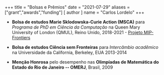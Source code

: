 +++
title = "Bolsas e Prêmios"
date = "2021-07-29"
aliases = ["grant","awards","funding"]
[ author ]
  name = "Carlos Lordelo"
+++

* __Bolsa de estudos Marie Sklodowska-Curie Action (MSCA)__ para _Programa de PhD em Ciência da Computação_ na Queen Mary University of London (QMUL), Reino Unido, 2018-2021 - [Projeto MIP-Frontiers](https://mip-frontiers.eu)

* __Bolsa de estudos Ciência sem Fronteiras__ para _Intercâmbio acadêmico_ na Universidade da California, Berkeley, EUA 2013-2014

* __Menção Honrosa__ pelo desempenho nas __Olimpíadas de Matemática do Estado do Rio de Janeiro -- OMERJ__, Brasil, 2009



